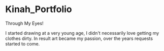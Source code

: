 # Kinah_Portfolio
Through My Eyes!

I started drawing at a very young age, I didn't necessarily love getting my clothes dirty. In result art became my passion, over the years requests started to come. 
